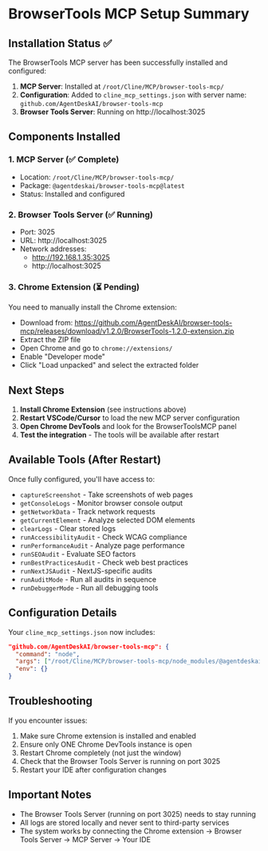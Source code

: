# BrowserTools MCP Setup Summary

## Installation Status ✅

The BrowserTools MCP server has been successfully installed and configured:

1. **MCP Server**: Installed at `/root/Cline/MCP/browser-tools-mcp/`
2. **Configuration**: Added to `cline_mcp_settings.json` with server name: `github.com/AgentDeskAI/browser-tools-mcp`
3. **Browser Tools Server**: Running on http://localhost:3025

## Components Installed

### 1. MCP Server (✅ Complete)
- Location: `/root/Cline/MCP/browser-tools-mcp/`
- Package: `@agentdeskai/browser-tools-mcp@latest`
- Status: Installed and configured

### 2. Browser Tools Server (✅ Running)
- Port: 3025
- URL: http://localhost:3025
- Network addresses:
  - http://192.168.1.35:3025
  - http://localhost:3025

### 3. Chrome Extension (⏳ Pending)
You need to manually install the Chrome extension:
- Download from: https://github.com/AgentDeskAI/browser-tools-mcp/releases/download/v1.2.0/BrowserTools-1.2.0-extension.zip
- Extract the ZIP file
- Open Chrome and go to `chrome://extensions/`
- Enable "Developer mode"
- Click "Load unpacked" and select the extracted folder

## Next Steps

1. **Install Chrome Extension** (see instructions above)
2. **Restart VSCode/Cursor** to load the new MCP server configuration
3. **Open Chrome DevTools** and look for the BrowserToolsMCP panel
4. **Test the integration** - The tools will be available after restart

## Available Tools (After Restart)

Once fully configured, you'll have access to:
- `captureScreenshot` - Take screenshots of web pages
- `getConsoleLogs` - Monitor browser console output
- `getNetworkData` - Track network requests
- `getCurrentElement` - Analyze selected DOM elements
- `clearLogs` - Clear stored logs
- `runAccessibilityAudit` - Check WCAG compliance
- `runPerformanceAudit` - Analyze page performance
- `runSEOAudit` - Evaluate SEO factors
- `runBestPracticesAudit` - Check web best practices
- `runNextJSAudit` - NextJS-specific audits
- `runAuditMode` - Run all audits in sequence
- `runDebuggerMode` - Run all debugging tools

## Configuration Details

Your `cline_mcp_settings.json` now includes:
```json
"github.com/AgentDeskAI/browser-tools-mcp": {
  "command": "node",
  "args": ["/root/Cline/MCP/browser-tools-mcp/node_modules/@agentdeskai/browser-tools-mcp/dist/index.js"],
  "env": {}
}
```

## Troubleshooting

If you encounter issues:
1. Make sure Chrome extension is installed and enabled
2. Ensure only ONE Chrome DevTools instance is open
3. Restart Chrome completely (not just the window)
4. Check that the Browser Tools Server is running on port 3025
5. Restart your IDE after configuration changes

## Important Notes

- The Browser Tools Server (running on port 3025) needs to stay running
- All logs are stored locally and never sent to third-party services
- The system works by connecting the Chrome extension → Browser Tools Server → MCP Server → Your IDE
